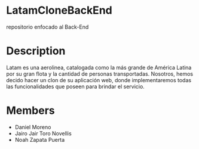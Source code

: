 # LatamCloneBackEnd 

repositorio enfocado al Back-End

# Description
Latam es una aerolinea, catalogada como la más grande de América Latina
por su gran flota y la cantidad de personas transportadas. Nosotros, 
hemos decido hacer un clon de su aplicación web, donde implementaremos
todas las funcionalidades que poseen para brindar el servicio.

# Members

- Daniel Moreno
- Jairo Jair Toro Novellis
- Noah Zapata Puerta